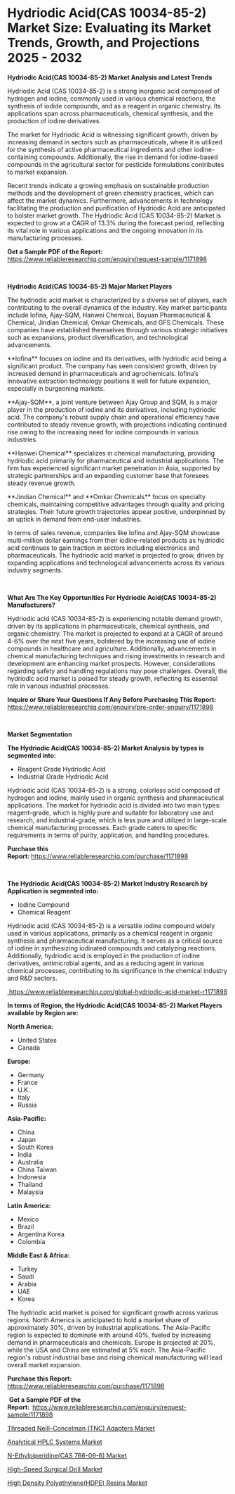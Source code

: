 <p><h1>Hydriodic Acid(CAS 10034-85-2) Market Size: Evaluating its Market Trends, Growth, and Projections 2025 - 2032</h1></p><p><strong>Hydriodic Acid(CAS 10034-85-2) Market Analysis and Latest Trends</strong></p>
<p><p>Hydriodic Acid (CAS 10034-85-2) is a strong inorganic acid composed of hydrogen and iodine, commonly used in various chemical reactions, the synthesis of iodide compounds, and as a reagent in organic chemistry. Its applications span across pharmaceuticals, chemical synthesis, and the production of iodine derivatives.</p><p>The market for Hydriodic Acid is witnessing significant growth, driven by increasing demand in sectors such as pharmaceuticals, where it is utilized for the synthesis of active pharmaceutical ingredients and other iodine-containing compounds. Additionally, the rise in demand for iodine-based compounds in the agricultural sector for pesticide formulations contributes to market expansion.</p><p>Recent trends indicate a growing emphasis on sustainable production methods and the development of green chemistry practices, which can affect the market dynamics. Furthermore, advancements in technology facilitating the production and purification of Hydriodic Acid are anticipated to bolster market growth. The Hydriodic Acid (CAS 10034-85-2) Market is expected to grow at a CAGR of 13.3% during the forecast period, reflecting its vital role in various applications and the ongoing innovation in its manufacturing processes.</p></p>
<p><strong>Get a Sample PDF of the Report:&nbsp;</strong> <a href="https://www.reliableresearchiq.com/enquiry/request-sample/1171898?utm_campaign=1137&utm_medium=2&utm_source=Github&utm_content=ia&utm_term=02022025&utm_id=hydriodic-acidcas-10034-85-2">https://www.reliableresearchiq.com/enquiry/request-sample/1171898</a></p>
<p>&nbsp;</p>
<p><strong>Hydriodic Acid(CAS 10034-85-2) Major Market Players</strong></p>
<p><p>The hydriodic acid market is characterized by a diverse set of players, each contributing to the overall dynamics of the industry. Key market participants include Iofina, Ajay-SQM, Hanwei Chemical, Boyuan Pharmaceutical & Chemical, Jindian Chemical, Omkar Chemicals, and GFS Chemicals. These companies have established themselves through various strategic initiatives such as expansions, product diversification, and technological advancements.</p><p>**Iofina** focuses on iodine and its derivatives, with hydriodic acid being a significant product. The company has seen consistent growth, driven by increased demand in pharmaceuticals and agrochemicals. Iofina’s innovative extraction technology positions it well for future expansion, especially in burgeoning markets.</p><p>**Ajay-SQM**, a joint venture between Ajay Group and SQM, is a major player in the production of iodine and its derivatives, including hydriodic acid. The company's robust supply chain and operational efficiency have contributed to steady revenue growth, with projections indicating continued rise owing to the increasing need for iodine compounds in various industries.</p><p>**Hanwei Chemical** specializes in chemical manufacturing, providing hydriodic acid primarily for pharmaceutical and industrial applications. The firm has experienced significant market penetration in Asia, supported by strategic partnerships and an expanding customer base that foresees steady revenue growth.</p><p>**Jindian Chemical** and **Omkar Chemicals** focus on specialty chemicals, maintaining competitive advantages through quality and pricing strategies. Their future growth trajectories appear positive, underpinned by an uptick in demand from end-user industries.</p><p>In terms of sales revenue, companies like Iofina and Ajay-SQM showcase multi-million dollar earnings from their iodine-related products as hydriodic acid continues to gain traction in sectors including electronics and pharmaceuticals. The hydriodic acid market is projected to grow, driven by expanding applications and technological advancements across its various industry segments.</p></p>
<p>&nbsp;</p>
<p><strong>What Are The Key Opportunities For Hydriodic Acid(CAS 10034-85-2) Manufacturers?</strong></p>
<p><p>Hydriodic acid (CAS 10034-85-2) is experiencing notable demand growth, driven by its applications in pharmaceuticals, chemical synthesis, and organic chemistry. The market is projected to expand at a CAGR of around 4-6% over the next five years, bolstered by the increasing use of iodine compounds in healthcare and agriculture. Additionally, advancements in chemical manufacturing techniques and rising investments in research and development are enhancing market prospects. However, considerations regarding safety and handling regulations may pose challenges. Overall, the hydriodic acid market is poised for steady growth, reflecting its essential role in various industrial processes.</p></p>
<p><strong>Inquire or Share Your Questions If Any Before Purchasing This Report:</strong> <a href="https://www.reliableresearchiq.com/enquiry/pre-order-enquiry/1171898?utm_campaign=1137&utm_medium=2&utm_source=Github&utm_content=ia&utm_term=02022025&utm_id=hydriodic-acidcas-10034-85-2">https://www.reliableresearchiq.com/enquiry/pre-order-enquiry/1171898</a></p>
<p>&nbsp;</p>
<p><strong>Market Segmentation</strong></p>
<p><strong>The Hydriodic Acid(CAS 10034-85-2) Market Analysis by types is segmented into:</strong></p>
<p><ul><li>Reagent Grade Hydriodic Acid</li><li>Industrial Grade Hydriodic Acid</li></ul></p>
<p><p>Hydriodic acid (CAS 10034-85-2) is a strong, colorless acid composed of hydrogen and iodine, mainly used in organic synthesis and pharmaceutical applications. The market for hydriodic acid is divided into two main types: reagent-grade, which is highly pure and suitable for laboratory use and research, and industrial-grade, which is less pure and utilized in large-scale chemical manufacturing processes. Each grade caters to specific requirements in terms of purity, application, and handling procedures.</p></p>
<p><strong>Purchase this Report:&nbsp;</strong><a href="https://www.reliableresearchiq.com/purchase/1171898?utm_campaign=1137&utm_medium=2&utm_source=Github&utm_content=ia&utm_term=02022025&utm_id=hydriodic-acidcas-10034-85-2">https://www.reliableresearchiq.com/purchase/1171898</a></p>
<p>&nbsp;</p>
<p><strong>The Hydriodic Acid(CAS 10034-85-2) Market Industry Research by Application is segmented into:</strong></p>
<p><ul><li>Iodine Compound</li><li>Chemical Reagent</li></ul></p>
<p><p>Hydriodic acid (CAS 10034-85-2) is a versatile iodine compound widely used in various applications, primarily as a chemical reagent in organic synthesis and pharmaceutical manufacturing. It serves as a critical source of iodine in synthesizing iodinated compounds and catalyzing reactions. Additionally, hydriodic acid is employed in the production of iodine derivatives, antimicrobial agents, and as a reducing agent in various chemical processes, contributing to its significance in the chemical industry and R&D sectors.</p></p>
<p><a href="https://www.reliableresearchiq.com/global-hydriodic-acid-market-r1171898?utm_campaign=1137&utm_medium=2&utm_source=Github&utm_content=ia&utm_term=02022025&utm_id=hydriodic-acidcas-10034-85-2">&nbsp;https://www.reliableresearchiq.com/global-hydriodic-acid-market-r1171898</a></p>
<p><strong>In terms of Region, the Hydriodic Acid(CAS 10034-85-2) Market Players available by Region are:</strong></p>
<p>
    <p> <strong> North America: </strong>
        <ul>
            <li>United States</li>
            <li>Canada</li>
        </ul>
        </p> 
    <p> <strong> Europe: </strong>
        <ul>
            <li>Germany</li>
            <li>France</li>
            <li>U.K.</li>
            <li>Italy</li>
            <li>Russia</li>
        </ul>
        </p> 
    <p> <strong> Asia-Pacific: </strong>
        <ul>
            <li>China</li>
            <li>Japan</li>
            <li>South Korea</li>
            <li>India</li>
            <li>Australia</li>
            <li>China Taiwan</li>
            <li>Indonesia</li>
            <li>Thailand</li>
            <li>Malaysia</li>
        </ul>
        </p> 
    <p> <strong> Latin America: </strong>
        <ul>
            <li>Mexico</li>
            <li>Brazil</li>
            <li>Argentina Korea</li>
            <li>Colombia</li>
        </ul>
        </p> 
    <p> <strong> Middle East & Africa: </strong>
        <ul>
            <li>Turkey</li>
            <li>Saudi</li>
            <li>Arabia</li>
            <li>UAE</li>
            <li>Korea</li>
        </ul>
    </p>
    </p>
<p><p>The hydriodic acid market is poised for significant growth across various regions. North America is anticipated to hold a market share of approximately 30%, driven by industrial applications. The Asia-Pacific region is expected to dominate with around 40%, fueled by increasing demand in pharmaceuticals and chemicals. Europe is projected at 20%, while the USA and China are estimated at 5% each. The Asia-Pacific region's robust industrial base and rising chemical manufacturing will lead overall market expansion.</p></p>
<p><strong>Purchase this Report: </strong><a href="https://www.reliableresearchiq.com/purchase/1171898?utm_campaign=1137&utm_medium=2&utm_source=Github&utm_content=ia&utm_term=02022025&utm_id=hydriodic-acidcas-10034-85-2">https://www.reliableresearchiq.com/purchase/1171898</a></p>
<p>&nbsp;<strong>Get a Sample PDF of the Report:&nbsp;&nbsp;</strong><a href="https://www.reliableresearchiq.com/enquiry/request-sample/1171898?utm_campaign=1137&utm_medium=2&utm_source=Github&utm_content=ia&utm_term=02022025&utm_id=hydriodic-acidcas-10034-85-2">https://www.reliableresearchiq.com/enquiry/request-sample/1171898</a></p>
<p><strong></strong></p>
<p><p><a href="https://www.linkedin.com/pulse/threaded-neillconcelman-tnc-adapters-market-projected-significant-gq94c?utm_campaign=1137&utm_medium=2&utm_source=Github&utm_content=ia&utm_term=02022025&utm_id=hydriodic-acidcas-10034-85-2">Threaded Neill–Concelman (TNC) Adapters Market</a></p><p><a href="https://www.linkedin.com/pulse/analytical-hplc-systems-market-outlook-forecast-from-2025-2032-9lymc?utm_campaign=1137&utm_medium=2&utm_source=Github&utm_content=ia&utm_term=02022025&utm_id=hydriodic-acidcas-10034-85-2">Analytical HPLC Systems Market</a></p><p><a href="https://github.com/sadithsondah72/Market-Research-Report-List-1/blob/main/n-ethylpiperidinecas-766-09-6-market.md?utm_campaign=1137&utm_medium=2&utm_source=Github&utm_content=ia&utm_term=02022025&utm_id=hydriodic-acidcas-10034-85-2">N-Ethylpiperidine(CAS 766-09-6) Market</a></p><p><a href="https://www.linkedin.com/pulse/high-speed-surgical-drill-market-analysis-post-pandemic-reset-h6due?utm_campaign=1137&utm_medium=2&utm_source=Github&utm_content=ia&utm_term=02022025&utm_id=hydriodic-acidcas-10034-85-2">High-Speed Surgical Drill Market</a></p><p><a href="https://github.com/nemcemakoi/Market-Research-Report-List-1/blob/main/high-density-polyethylenehdpe-resins-market.md?utm_campaign=1137&utm_medium=2&utm_source=Github&utm_content=ia&utm_term=02022025&utm_id=hydriodic-acidcas-10034-85-2">High Density Polyethylene(HDPE) Resins Market</a></p></p>